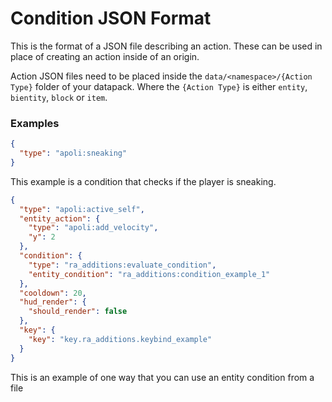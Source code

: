 # Condition JSON Format
This is the format of a JSON file describing an action. These can be used in place of creating an action inside of an origin. 

Action JSON files need to be placed inside the `data/<namespace>/{Action Type}` folder of your datapack. Where the `{Action Type}` is either `entity`, `bientity`, `block` or `item`.
### Examples
```json
{
  "type": "apoli:sneaking"
}
```
This example is a condition that checks if the player is sneaking.
```json
{
  "type": "apoli:active_self",
  "entity_action": {
    "type": "apoli:add_velocity",
    "y": 2
  },
  "condition": {
    "type": "ra_additions:evaluate_condition",
    "entity_condition": "ra_additions:condition_example_1"
  },
  "cooldown": 20,
  "hud_render": {
    "should_render": false
  },
  "key": {
    "key": "key.ra_additions.keybind_example"
  }
}
```
This is an example of one way that you can use an entity condition from a file
